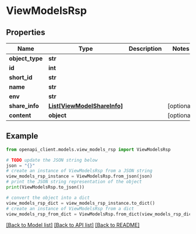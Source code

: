 # ViewModelsRsp


## Properties

Name | Type | Description | Notes
------------ | ------------- | ------------- | -------------
**object_type** | **str** |  | 
**id** | **int** |  | 
**short_id** | **str** |  | 
**name** | **str** |  | 
**env** | **str** |  | 
**share_info** | [**List[ViewModelShareInfo]**](ViewModelShareInfo.md) |  | [optional] 
**content** | **object** |  | [optional] 

## Example

```python
from openapi_client.models.view_models_rsp import ViewModelsRsp

# TODO update the JSON string below
json = "{}"
# create an instance of ViewModelsRsp from a JSON string
view_models_rsp_instance = ViewModelsRsp.from_json(json)
# print the JSON string representation of the object
print(ViewModelsRsp.to_json())

# convert the object into a dict
view_models_rsp_dict = view_models_rsp_instance.to_dict()
# create an instance of ViewModelsRsp from a dict
view_models_rsp_from_dict = ViewModelsRsp.from_dict(view_models_rsp_dict)
```
[[Back to Model list]](../README.md#documentation-for-models) [[Back to API list]](../README.md#documentation-for-api-endpoints) [[Back to README]](../README.md)


